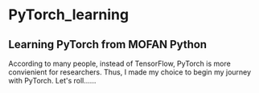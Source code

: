 # PyTorch_learning
## Learning PyTorch from MOFAN Python
According to many people, instead of TensorFlow, PyTorch is more convienient for researchers. Thus, I made my choice to begin my journey with PyTorch.
Let's roll......
